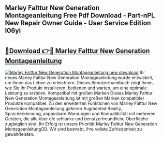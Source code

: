 ## Marley Falttur New Generation Montageanleitung Free Pdf Download - Part-nPL New Repair Owner Guide - User Service Edition l06yi

# <h2><a href="http://df7cc1l.blite.top/?on=Marley+Falttur+New+Generation+Montageanleitung">🔗Download 👉🔴 Marley Falttur New Generation Montageanleitung</a></h2>

[![Marley Falttur New Generation Montageanleitung new download](https://i.imgur.com/lujVjoI.png)](http://df7cc1l.blite.top/?on=Marley+Falttur+New+Generation+Montageanleitung)
Ihr neues Marley Falttur New Generation Montageanleitung wurde entwickelt, um Ihnen das Leben zu erleichtern. Dieses Benutzerhandbuch zeigt Ihnen, wie Sie Ihr Produkt installieren, bedienen und warten, um eine optimale Leistung zu erzielen. Kompatibel mit großen Marken Dieses Marley Falttur New Generation Montageanleitung ist mit großen Marken kompatibler Produkte kompatibel. Zu den erweiterten Funktionen von Marley Falttur New Generation Montageanleitung gehören Augmented Reality, Spracherkennung, anpassbare Warnungen und Kompatibilität mit mehreren Geräten, die alle über die schlanke und benutzerfreundliche Oberfläche zugänglich sind. Ihr Erfolg ist unsere Priorität Marley Falttur New Generation MontageanleitungDD. Wir sind bestrebt, Ihre vollste Zufriedenheit zu gewährleisten.
